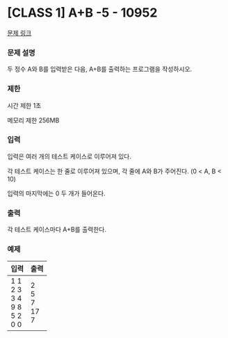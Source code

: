 # [CLASS 1] A+B -5 - 10952

[문제 링크](https://www.acmicpc.net/problem/10951)

<!-- [블로그 링크](https://heui-yong.github.io/백준/post-백준-3052/) -->

### 문제 설명

<p>두 정수 A와 B를 입력받은 다음, A+B를 출력하는 프로그램을 작성하시오.</p>

### 제한

 <p>시간 제한 1초</p>
 <p>메모리 제한 256MB</p>

### 입력 

 <p>입력은 여러 개의 테스트 케이스로 이루어져 있다.

각 테스트 케이스는 한 줄로 이루어져 있으며, 각 줄에 A와 B가 주어진다. (0 < A, B < 10)

입력의 마지막에는 0 두 개가 들어온다.</p>

### 출력 

 <p>각 테스트 케이스마다 A+B를 출력한다.</p>

### 예제 
| 입력          | 출력    |
|:-------------|:-------|
| 1 1<br>2 3<br>3 4<br>9 8<br>5 2<br>0 0 | 2<br>5<br>7<br>17<br>7 |